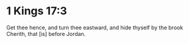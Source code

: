 # 1 Kings 17:3

Get thee hence, and turn thee eastward, and hide thyself by the brook Cherith, that [is] before Jordan.
